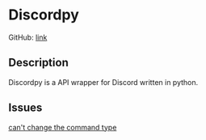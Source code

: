 # Discordpy
GitHub: [link](https://github.com/Rapptz/discord.py)

## Description

Discordpy is a API wrapper for Discord written in python.

## Issues
[can't change the command type](https://github.com/Rapptz/discord.py/issues/8063)
